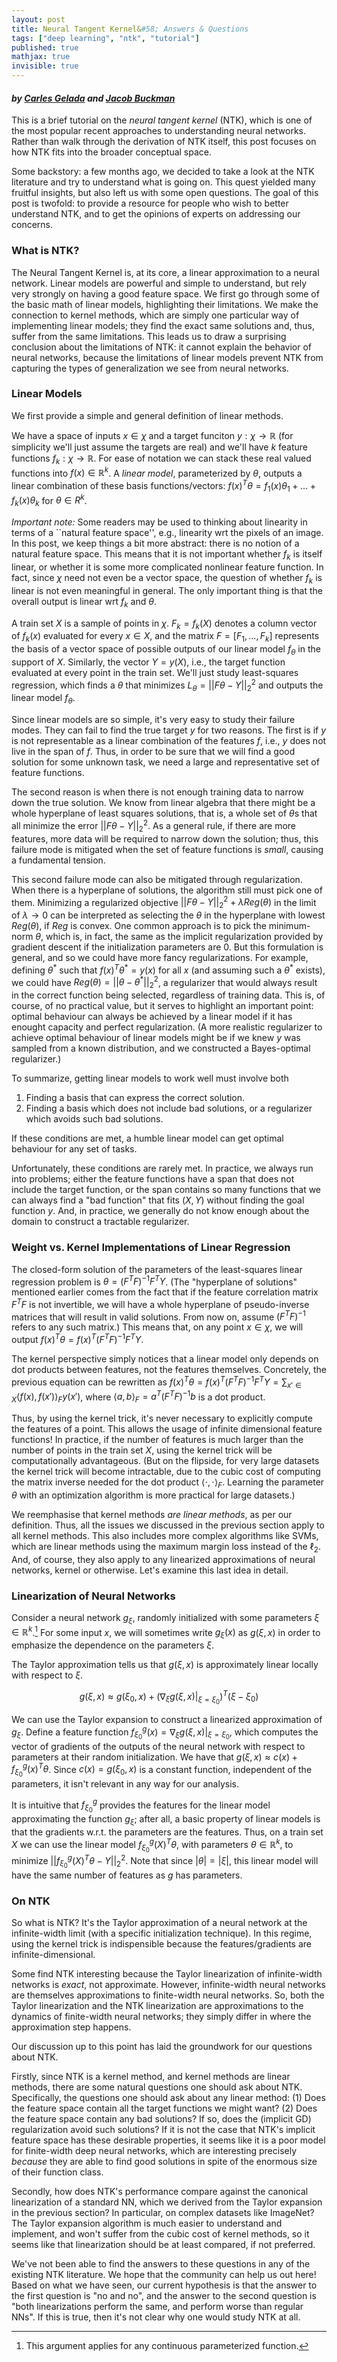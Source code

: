 ```yaml
---
layout: post
title: Neural Tangent Kernel&#58; Answers & Questions
tags: ["deep learning", "ntk", "tutorial"]
published: true
mathjax: true
invisible: true
---
```


#### *by [Carles Gelada](https://twitter.com/carlesgelada) and [Jacob Buckman](https://twitter.com/jacobmbuckman)*

This is a brief tutorial on the *neural tangent kernel* (NTK), which is one of the most popular recent approaches to understanding neural networks. Rather than walk through the derivation of NTK itself, this post focuses on how NTK fits into the broader conceptual space.

Some backstory: a few months ago, we decided to take a look at the NTK literature and try to understand what is going on. This quest yielded many fruitful insights, but also left us with some open questions. The goal of this post is twofold: to provide a resource for people who wish to better understand NTK, and to get the opinions of experts on addressing our concerns.

### What is NTK?
The Neural Tangent Kernel is, at its core, a linear approximation to a neural network. Linear models are powerful and simple to understand, but rely very strongly on having a good feature space. We first go through some of the basic math of linear models, highlighting their limitations. We make the connection to kernel methods, which are simply one particular way of implementing linear models; they find the exact same solutions and, thus, suffer from the same limitations. This leads us to draw a surprising conclusion about the limitations of NTK: it cannot explain the behavior of neural networks, because the limitations of linear models prevent NTK from capturing the types of generalization we see from neural networks.

### Linear Models
We first provide a simple and general definition of linear methods.

We have a space of inputs $x\in\chi$ and a target funciton $y:\chi\to\mathbb{R}$ (for simplicity we'll just assume the targets are real) and we'll have $k$ feature functions $f_k:\chi\to\mathbb{R}$. For ease of notation we can stack these real valued functions into $f(x) \in \mathbb{R}^k$. A *linear model*, parameterized by $\theta$, outputs a linear combination of these basis functions/vectors: $f(x)^T \theta = f_1(x) \theta_1 + ... +f_k(x) \theta_k$ for $\theta \in R^k$.

*Important note:* Some readers may be used to thinking about linearity in terms of a ``natural feature space'', e.g., linearity wrt the pixels of an image. In this post, we keep things a bit more abstract: there is no notion of a natural feature space. This means that it is not important whether $f_k$ is itself linear, or whether it is some more complicated nonlinear feature function. In fact, since $\chi$ need not even be a vector space, the question of whether $f_k$ is linear is not even meaningful in general. The only important thing is that the overall output is linear wrt $f_k$ and $\theta$.

A train set $X$ is a sample of points in $\chi$. $F_k = f_k(X)$ denotes a column vector of $f_k(x)$ evaluated for every $x\in X$, and the matrix $F = [F_1, ..., F_k]$ represents the basis of a vector space of possible outputs of our linear model $f_\theta$ in the support of $X$. Similarly, the vector $Y=y(X)$, i.e., the target function evaluated at every point in the train set. We'll just study least-squares regression, which finds a $\theta$ that minimizes $L_\theta = ||F\theta - Y||^2_2$ and outputs the linear model $f_\theta$.

Since linear models are so simple, it's very easy to study their failure modes. They can fail to find the true target $y$ for two reasons. The first is if $y$ is not representable as a linear combination of the features $f$, i.e., $y$ does not live in the span of $f$. Thus, in order to be sure that we will find a good solution for some unknown task, we need a large and representative set of feature functions.

The second reason is when there is not enough training data to narrow down the true solution. We know from linear algebra that there might be a whole hyperplane of least squares solutions, that is, a whole set of $\theta$s that all minimize the error $||F\theta - Y||^2_2$.  As a general rule, if there are more features, more data will be required to narrow down the solution; thus, this failure mode is mitigated when the set of feature functions is *small*, causing a fundamental tension.

This second failure mode can also be mitigated through regularization. When there is a hyperplane of solutions, the algorithm still must pick one of them. Minimizing a regularized objective $||F\theta - Y||^2_2 + \lambda Reg(\theta)$ in the limit of $\lambda\to0$ can be interpreted as selecting the $\theta$ in the hyperplane with lowest $Reg(\theta)$, if $Reg$ is convex. One common approach is to pick the minimum-norm $\theta$, which is, in fact, the same as the implicit regularization provided by gradient descent if the initialization parameters are $0$. But this formulation is general, and so we could have more fancy regularizations. For example, defining $\theta^*$ such that $f(x)^T\theta^*=y(x)$ for all $x$ (and assuming such a $\theta^*$ exists), we could have $Reg(\theta) = || \theta - \theta^*||_2^2$, a regularizer that would always result in the correct function being selected, regardless of training data. This is, of course, of no practical value, but it serves to highlight an important point: optimal behaviour can always be achieved by a linear model if it has enought capacity and perfect regularization. (A more realistic regularizer to achieve optimal behaviour of linear models might be if we knew $y$ was sampled from a known distribution, and we constructed a Bayes-optimal regularizer.)

To summarize, getting linear models to work well must involve both 
1. Finding a basis that can express the correct solution. 
2. Finding a basis which does not include bad solutions, or a regularizer which avoids such bad solutions.

If these conditions are met, a humble linear model can get optimal behaviour for any set of tasks. 

Unfortunately, these conditions are rarely met. In practice, we always run into problems; either the feature functions have a span that does not include the target function, or the span contains so many functions that we can always find a "bad function" that fits $(X,Y)$ without finding the goal function $y$. And, in practice, we generally do not know enough about the domain to construct a tractable regularizer.


### Weight vs. Kernel Implementations of Linear Regression
The closed-form solution of the parameters of the least-squares linear regression problem is $\theta = (F^TF)^{-1}F^T Y$. (The "hyperplane of solutions" mentioned earlier comes from the fact that if the feature correlation matrix $F^TF$ is not invertible, we will have a whole hyperplane of pseudo-inverse matrices that will result in valid solutions. From now on, assume $(F^TF)^{-1}$ refers to any such matrix.) This means that, on any point $x \in \chi$, we will output $f(x)^T\theta = f(x)^T(F^TF)^{-1}F^TY$.

The kernel perspective simply notices that a linear model only depends on dot products between features, not the features themselves. Concretely, the previous equation can be rewritten as $f(x)^T\theta = f(x)^T(F^TF)^{-1}F^TY = \sum_{x' \in X} \langle f(x), f(x') \rangle_F y(x')$, where $\langle a,b \rangle_F = a^T (F^TF)^{-1} b$ is a dot product.

Thus, by using the kernel trick, it's never necessary to explicitly compute the features of a point. This allows the usage of infinite dimensional feature functions! In practice, if the number of features is much larger than the number of points in the train set $X$, using the kernel trick will be computationally advantageous. (But on the flipside, for very large datasets the kernel trick will become intractable, due to the cubic cost of computing the matrix inverse needed for the dot product $\langle \cdot,\cdot \rangle_F$. Learning the parameter $\theta$ with an optimization algorithm is more practical for large datasets.)

We reemphasise that kernel methods *are linear methods*, as per our definition. Thus, all the issues we discussed in the previous section apply to all kernel methods. This also includes more complex algorithms like SVMs, which are linear methods using the maximum margin loss instead of the $\ell_2$. And, of course, they also apply to any linearized approximations of neural networks, kernel or otherwise. Let's examine this last idea in detail.

### Linearization of Neural Networks
Consider a neural network $g_\xi$, randomly initialized with some parameters $\xi\in\mathbb{R}^k$.[^0] For some input $x$, we will sometimes write $g_\xi(x)$ as $g(\xi, x)$ in order to emphasize the dependence on the parameters $\xi$.

The Taylor approximation tells us that $g(\xi, x)$ is approximately linear locally with respect to $\xi$.

$$g(\xi, x) \approx g(\xi_0, x) + (\nabla_\xi g(\xi, x)\vert_{\xi=\xi_0})^T (\xi - \xi_0)$$

We can use the Taylor expansion to construct a linearized approximation of $g_\xi$. Define a feature function $f^{g}_{\xi_0}(x)=\nabla_{\xi} g(\xi, x) \vert_{\xi=\xi_0}$, which computes the vector of gradients of the outputs of the neural network with respect to parameters at their random initialization. We have that $g(\xi, x) \approx c(x) + f^{g}_{\xi_0}(x)^T \theta$. Since $c(x) = g(\xi_0, x)$ is a constant function, independent of the parameters, it isn't relevant in any way for our analysis.

It is intuitive that $f^{g}_{\xi_0}$ provides the features for the linear model approximating the function $g_{\xi}$; after all, a basic property of linear models is that the gradients w.r.t. the parameters are the features. Thus, on a train set $X$ we can use the linear model $f^{g}_{\xi_0}(X)^T\theta$, with parameters $\theta\in\mathbb{R}^k$, to minimize $||f^{g}_{\xi_0}(X)^T\theta - Y||^2_2$. Note that since $|\theta| = |\xi|$, this linear model will have the same number of features as $g$ has parameters.

### On NTK

So what is NTK? It's the Taylor approximation of a neural network at the infinite-width limit (with a specific initialization technique). In this regime, using the kernel trick is indispensible because the features/gradients are infinite-dimensional.

Some find NTK interesting because the Taylor linearization of infinite-width networks is *exact*, not approximate. However, infinite-width neural networks are themselves approximations to finite-width neural networks. So, both the Taylor linearization and the NTK linearization are approximations to the dynamics of finite-width neural networks; they simply differ in where the approximation step happens.

Our discussion up to this point has laid the groundwork for our questions about NTK.

Firstly, since NTK is a kernel method, and kernel methods are linear methods, there are some natural questions one should ask about NTK. Specifically, the questions one should ask about any linear method: (1) Does the feature space contain all the target functions we might want? (2) Does the feature space contain any bad solutions? If so, does the (implicit GD) regularization avoid such solutions? If it is not the case that NTK's implicit feature space has these desirable properties, it seems like it is a poor model for finite-width deep neural networks, which are interesting precisely *because* they are able to find good solutions in spite of the enormous size of their function class.

Secondly, how does NTK's performance compare against the canonical linearization of a standard NN, which we derived from the Taylor expansion in the previous section? In particular, on complex datasets like ImageNet? The Taylor expansion algorithm is much easier to understand and implement, and won't suffer from the cubic cost of kernel methods, so it seems like that linearization should be at least compared, if not preferred.

We've not been able to find the answers to these questions in any of the existing NTK literature. We hope that the community can help us out here! Based on what we have seen, our current hypothesis is that the answer to the first question is "no and no", and the answer to the second question is "both linearizations perform the same, and perform worse than regular NNs". If this is true, then it's not clear why one would study NTK at all.

[^0]: This argument applies for any continuous parameterized function.